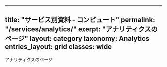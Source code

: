 
---
title: "サービス別資料 - コンピュート"
permalink: "/services/analytics/"
exerpt: "アナリティクスのページ"
layout: category
taxonomy: Analytics
entries_layout: grid
classes: wide
---

アナリティクスのページ